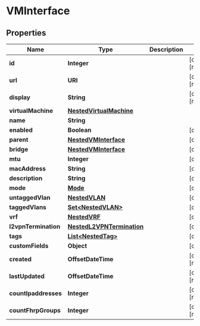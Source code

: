 

# VMInterface


## Properties

| Name | Type | Description | Notes |
|------------ | ------------- | ------------- | -------------|
|**id** | **Integer** |  |  [optional] [readonly] |
|**url** | **URI** |  |  [optional] [readonly] |
|**display** | **String** |  |  [optional] [readonly] |
|**virtualMachine** | [**NestedVirtualMachine**](NestedVirtualMachine.md) |  |  |
|**name** | **String** |  |  |
|**enabled** | **Boolean** |  |  [optional] |
|**parent** | [**NestedVMInterface**](NestedVMInterface.md) |  |  [optional] |
|**bridge** | [**NestedVMInterface**](NestedVMInterface.md) |  |  [optional] |
|**mtu** | **Integer** |  |  [optional] |
|**macAddress** | **String** |  |  [optional] |
|**description** | **String** |  |  [optional] |
|**mode** | [**Mode**](Mode.md) |  |  [optional] |
|**untaggedVlan** | [**NestedVLAN**](NestedVLAN.md) |  |  [optional] |
|**taggedVlans** | [**Set&lt;NestedVLAN&gt;**](NestedVLAN.md) |  |  [optional] |
|**vrf** | [**NestedVRF**](NestedVRF.md) |  |  [optional] |
|**l2vpnTermination** | [**NestedL2VPNTermination**](NestedL2VPNTermination.md) |  |  [optional] |
|**tags** | [**List&lt;NestedTag&gt;**](NestedTag.md) |  |  [optional] |
|**customFields** | **Object** |  |  [optional] |
|**created** | **OffsetDateTime** |  |  [optional] [readonly] |
|**lastUpdated** | **OffsetDateTime** |  |  [optional] [readonly] |
|**countIpaddresses** | **Integer** |  |  [optional] [readonly] |
|**countFhrpGroups** | **Integer** |  |  [optional] [readonly] |



